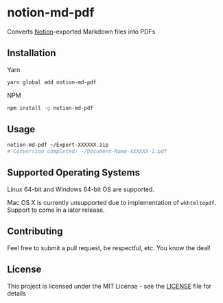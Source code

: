 # notion-md-pdf

Converts [Notion](https://notion.so)-exported Markdown files into PDFs

## Installation

Yarn

```bash
yarn global add notion-md-pdf
```

NPM

```bash
npm install -g notion-md-pdf
```

## Usage

```bash
notion-md-pdf ~/Export-XXXXXX.zip
# Conversion completed: ~/Document-Name-XXXXXX-1.pdf
```

## Supported Operating Systems

Linux 64-bit and Windows 64-bit OS are supported.

Mac OS X is currently unsupported due to implementation of `wkhtmltopdf`. Support to come in a later release.

## Contributing

Feel free to submit a pull request, be respectful, etc. You know the deal!

## License

This project is licensed under the MIT License - see the [LICENSE](./LICENSE) file for details
